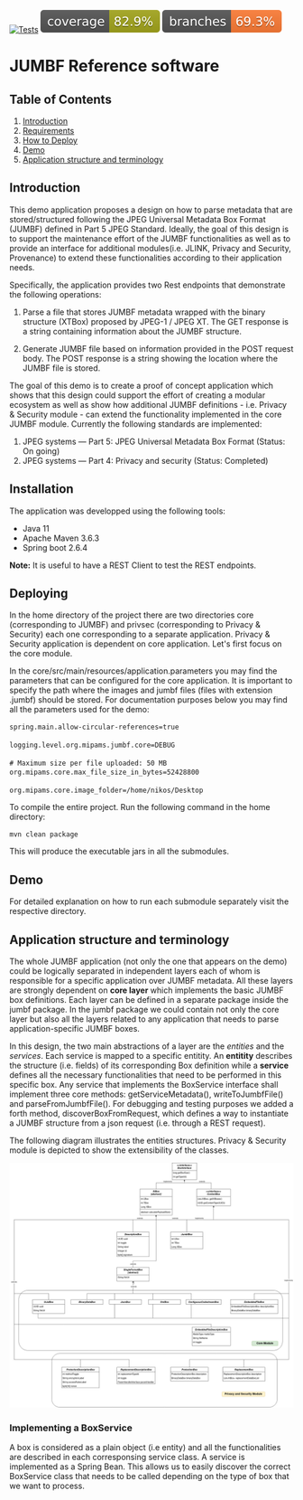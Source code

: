 
[![Tests](https://github.com/nickft/mipams-jumbf/actions/workflows/maven.yml/badge.svg)](https://github.com/nickft/mipams-jumbf/actions/workflows/maven.yml)
[![coverage](.github/badges/jacoco.svg)](https://github.com/nickft/mipams-jumbf/actions/workflows/maven.yml)
[![branches coverage](.github/badges/branches.svg)](https://github.com/nickft/mipams-jumbf/actions/workflows/maven.yml)

# JUMBF Reference software

## Table of Contents

1. [Introduction](#intro)
2. [Requirements](#requirements)
3. [How to Deploy](#deployment)
4. [Demo](#demo)
5. [Application structure and terminology](#spring)


## Introduction <a name="intro"></a>

This demo application proposes a design on how to parse metadata that are stored/structured following the JPEG Universal Metadata Box Format (JUMBF) defined in Part 5 JPEG Standard. Ideally, the goal of this design is to support the maintenance effort of the JUMBF functionalities as well as to provide an interface for additional modules(i.e. JLINK, Privacy and Security, Provenance) to extend these functionalities according to their application needs.

Specifically, the application provides two Rest endpoints that demonstrate the following operations:

1. Parse a file that stores JUMBF metadata wrapped with the binary structure (XTBox) proposed by JPEG-1 / JPEG XT. The GET response is a string containing information about the JUMBF structure.

2. Generate JUMBF file based on information provided in the POST request body. The POST response is a string showing the location where the JUMBF file is stored.

The goal of this demo is to create a proof of concept application which shows that this design could support the effort of creating a modular ecosystem as well as show how additional JUMBF definitions - i.e. Privacy & Security module - can extend the functionality implemented in the core JUMBF module. Currently the following standards are implemented:

1. JPEG systems — Part 5: JPEG Universal Metadata Box Format (Status: On going)
2. JPEG systems — Part 4: Privacy and security (Status: Completed)

## Installation <a name="requirements"></a>

The application was developped using the following tools:

* Java 11
* Apache Maven 3.6.3
* Spring boot 2.6.4

**Note:** It is useful to have a REST Client to test the REST endpoints.

## Deploying <a name="deployment"></a>

In the home directory of the project there are two directories core (corresponding to JUMBF) and privsec (corresponding to Privacy & Security) each one corresponding to a separate application. Privacy & Security application is dependent on core application. Let's first focus on the core module. 

In the core/src/main/resources/application.parameters you may find the parameters that can be configured for the core application. It is important to specify the path where the images and jumbf files (files with extension .jumbf) should be stored. For documentation purposes below you may find all the parameters used for the demo:

``` 
spring.main.allow-circular-references=true

logging.level.org.mipams.jumbf.core=DEBUG 

# Maximum size per file uploaded: 50 MB
org.mipams.core.max_file_size_in_bytes=52428800

org.mipams.core.image_folder=/home/nikos/Desktop

```

To compile the entire project. Run the following command in the home directory:

```
mvn clean package
```

This will produce the executable jars in all the submodules. 

## Demo <a name="demo"></a>
For detailed explanation on how to run each submodule separately visit the respective directory.

## Application structure and terminology <a name="spring"></a>

The whole JUMBF application (not only the one that appears on the demo) could be logically separated in independent layers each of whom is responsible for a specific application over JUMBF metadata. All these layers are strongly dependent on **core layer** which implements the basic JUMBF box definitions. Each layer can be defined in a separate package inside the jumbf package. In the jumbf package we could contain not only the core layer but also all the layers related to any application that needs to parse application-specific JUMBF boxes.

In this design, the two main abstractions of a layer are the *entities* and the *services*. Each service is mapped to a specific entitity. An **entitity** describes the structure (i.e. fields) of its corresponding Box definition while a **service** defines all the necessary functionalities that need to be performed in this specific box. Any service that implements the BoxService interface shall implement three core methods: getServiceMetadata(), writeToJumbfFile() and parseFromJumbfFile(). For debugging and testing purposes we added a forth method, discoverBoxFromRequest, which defines a way to instantiate a JUMBF structure from a json request (i.e. through a REST request). 

The following diagram illustrates the entities structures. Privacy & Security module is depicted to show the extensibility of the classes. 

![UML Entities](./entities.jpg "Box class relationship")

### Implementing a BoxService
A box is considered as a plain object (i.e entity) and all the functionalities are described in each corresponsing service class. A service is implemented as a Spring Bean. This allows us to easily discover the correct BoxService class that needs to be called depending on the type of box that we want to process. 
